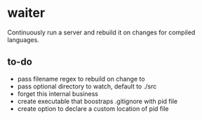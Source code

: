 # waiter

Continuously run a server and rebuild it on changes for compiled
languages.

## to-do

* pass filename regex to rebuild on change to
* pass optional directory to watch, default to ./src
* forget this internal business
* create executable that boostraps .gitignore with pid file
* create option to declare a custom location of pid file
